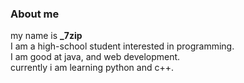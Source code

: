 ### About me
my name is **_7zip**<br>
I am a high-school student interested in programming.<br>
I am good at java, and web development.<br>
currently i am learning python and c++.<br>
